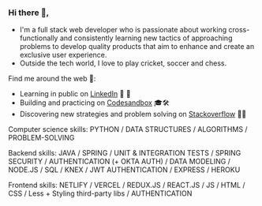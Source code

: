 ### Hi there 👋,

* I'm a full stack web developer who is passionate about working cross-functionally and consistently learning new tactics of approaching problems to develop quality products that aim to enhance and create an exclusive user experience.
* Outside the tech world, I love to play cricket, soccer and chess.


Find me around the web 🔬:

 * Learning in public on [LinkedIn](https://www.linkedin.com/in/bhawnishkumar/) 👥 💼  
 * Building and practicing on [Codesandbox](https://codesandbox.io/u/mrbhawnish) 🎓🛠 
 * Discovering new strategies and problem solving on [Stackoverflow](https://stackoverflow.com/users/6513620/bhawnish-kumar) 🔭🔬 


Computer science skills: PYTHON / DATA STRUCTURES / ALGORITHMS / PROBLEM-SOLVING

Backend skills:  JAVA / SPRING / UNIT & INTEGRATION TESTS / SPRING SECURITY / AUTHENTICATION (+ OKTA AUTH) / DATA MODELING / NODE.JS / SQL / KNEX / JWT AUTHENTICATION / EXPRESS / HEROKU

Frontend skills: NETLIFY / VERCEL / REDUX.JS / REACT.JS / JS / HTML / CSS / Less + Styling third-party libs / AUTHENTICATION





